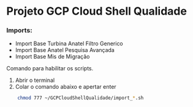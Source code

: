 # Projeto GCP Cloud Shell Qualidade

### Imports:

  - Import Base Turbina Anatel Filtro Generico
  - Import Base Anatel Pesquisa Avançada
  - Import Base Mis de Migração

Comando para habilitar os scripts.
  1. Abrir o terminal
  2. Colar o comando abaixo e apertar enter
  
```bash
    chmod 777 ~/GCPCloudShellQualidade/import_*.sh
```